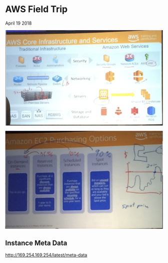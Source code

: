 # AWS Field Trip

April 19 2018


![alt tag](./AWS-Compare.png)

![alt tag](./EC2-Purchasing-Options.png)

## Instance Meta Data

http://169.254.169.254/latest/meta-data
